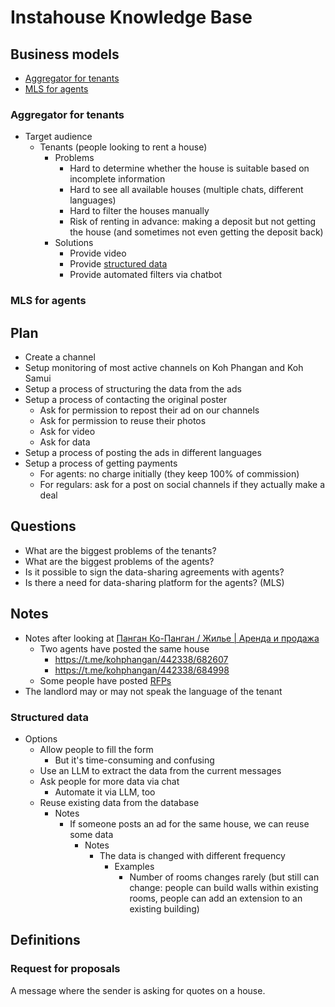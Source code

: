 # Instahouse Knowledge Base

## Business models

* [Aggregator for tenants](#aggregator-for-tenants)
* [MLS for agents](#mls-for-agents)

### Aggregator for tenants

* Target audience
  * Tenants (people looking to rent a house)
    * Problems
      * Hard to determine whether the house is suitable based on incomplete information
      * Hard to see all available houses (multiple chats, different languages)
      * Hard to filter the houses manually
      * Risk of renting in advance: making a deposit but not getting the house (and sometimes not even getting the deposit back)
    * Solutions
      * Provide video
      * Provide [structured data](#structured-data)
      * Provide automated filters via chatbot

### MLS for agents

## Plan

* Create a channel
* Setup monitoring of most active channels on Koh Phangan and Koh Samui
* Setup a process of structuring the data from the ads
* Setup a process of contacting the original poster
  * Ask for permission to repost their ad on our channels
  * Ask for permission to reuse their photos
  * Ask for video
  * Ask for data
* Setup a process of posting the ads in different languages
* Setup a process of getting payments
  * For agents: no charge initially (they keep 100% of commission)
  * For regulars: ask for a post on social channels if they actually make a deal

## Questions

* What are the biggest problems of the tenants?
* What are the biggest problems of the agents?
* Is it possible to sign the data-sharing agreements with agents?
* Is there a need for data-sharing platform for the agents? (MLS)

## Notes

* Notes after looking at [Панган Ко-Панган / Жилье | Аренда и продажа](https://t.me/kohphangan/442338)
  * Two agents have posted the same house
    * https://t.me/kohphangan/442338/682607
    * https://t.me/kohphangan/442338/684998
  * Some people have posted [RFPs](#request-for-proposals)
* The landlord may or may not speak the language of the tenant

### Structured data

* Options
  * Allow people to fill the form
    * But it's time-consuming and confusing
  * Use an LLM to extract the data from the current messages
  * Ask people for more data via chat
    * Automate it via LLM, too
  * Reuse existing data from the database
    * Notes
      * If someone posts an ad for the same house, we can reuse some data
        * Notes
          * The data is changed with different frequency
            * Examples
              * Number of rooms changes rarely (but still can change: people can build walls within existing rooms, people can add an extension to an existing building)

## Definitions

### Request for proposals

A message where the sender is asking for quotes on a house.
